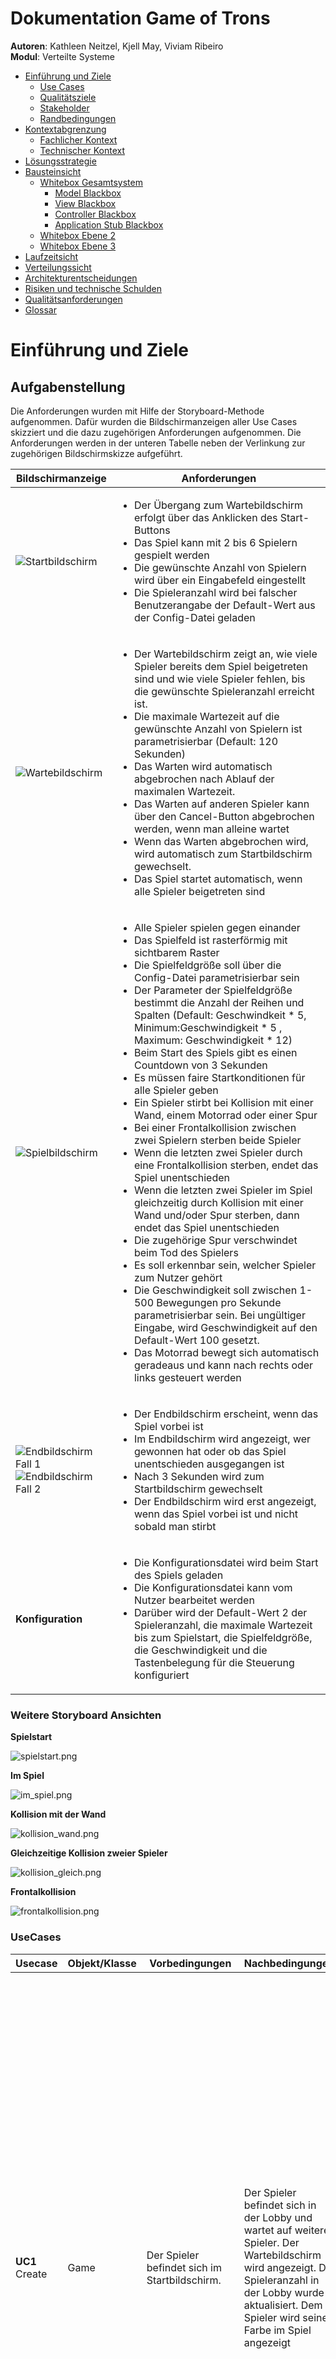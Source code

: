 # **Dokumentation Game of Trons**

**Autoren**: Kathleen Neitzel, Kjell May, Viviam Ribeiro <br>
**Modul**: Verteilte Systeme

- [Einführung und Ziele](#einfuehrung)
   - [Use Cases](#usecases)
   - [Qualitätsziele](#qualitaetsziele)
   - [Stakeholder](#stakeholder)
   - [Randbedingungen](#randbedingungen)
- [Kontextabgrenzung](#kontextabgrenzung)
  - [Fachlicher Kontext](#fachlicherkontext)
  - [Technischer Kontext](#technischerkontext)
- [Lösungsstrategie](#loesungsstrategie)
- [Bausteinsicht](#bausteinsicht)
  - [Whitebox Gesamtsystem](#whiteboxgesamt)
    - [Model Blackbox](#modelblackbox)
    - [View Blackbox](#viewblackbox)
    - [Controller Blackbox](#controllerblackbox)
    - [Application Stub Blackbox](#applicationstubblackblox)
  - [Whitebox Ebene 2](#ebene2)
  - [Whitebox Ebene 3](#ebene3)
- [Laufzeitsicht](#laufzeitsicht)
- [Verteilungssicht](#verteilungssicht)
- [Architekturentscheidungen](#architektur)
- [Risiken und technische Schulden](#risiken)
- [Qualitätsanforderungen](#qualitaet)
- [Glossar](#glossar)



<a name="einfuehrung"></a>
# Einführung und Ziele
## Aufgabenstellung

Die Anforderungen wurden mit Hilfe der Storyboard-Methode aufgenommen. Dafür wurden die Bildschirmanzeigen aller Use Cases skizziert und die dazu zugehörigen Anforderungen aufgenommen. Die Anforderungen werden in der unteren Tabelle neben der Verlinkung zur zugehörigen Bildschirmskizze aufgeführt.

| Bildschirmanzeige  | Anforderungen |
| --- | --- |
| ![Startbildschirm](images/tron2.PNG) | <ul><li>Der Übergang zum Wartebildschirm erfolgt über das Anklicken des Start-Buttons</li><li>Das Spiel kann mit 2 bis 6 Spielern gespielt werden</li><li>Die gewünschte Anzahl von Spielern wird über ein Eingabefeld eingestellt</li><li>Die Spieleranzahl wird bei falscher Benutzerangabe der Default-Wert aus der Config-Datei geladen</li></ul> |
| ![Wartebildschirm](images/tron3.PNG) | <ul><li>Der Wartebildschirm zeigt an, wie viele Spieler bereits dem Spiel beigetreten sind und wie viele Spieler fehlen, bis die gewünschte Spieleranzahl erreicht ist.</li><li>Die maximale Wartezeit auf die gewünschte Anzahl von Spielern ist parametrisierbar (Default: 120 Sekunden)</li><li>Das Warten wird automatisch abgebrochen nach Ablauf der maximalen Wartezeit.</li><li>Das Warten auf anderen Spieler kann über den Cancel-Button abgebrochen werden, wenn man alleine wartet</li><li>Wenn das Warten abgebrochen wird, wird automatisch zum Startbildschirm gewechselt.</li><li>Das Spiel startet automatisch, wenn alle Spieler beigetreten sind</li></ul> |
| ![Spielbildschirm](images/tron1.png) | <ul><li>Alle Spieler spielen gegen einander</li><li>Das Spielfeld ist rasterförmig mit sichtbarem Raster</li><li>Die Spielfeldgröße soll über die Config-Datei parametrisierbar sein</li><li>Der Parameter der Spielfeldgröße bestimmt die Anzahl der Reihen und Spalten (Default: Geschwindkeit * 5, Minimum:Geschwindigkeit * 5 , Maximum: Geschwindigkeit * 12)</li><li>Beim Start des Spiels gibt es einen Countdown von 3 Sekunden</li><li>Es müssen faire Startkonditionen für alle Spieler geben</li><li>Ein Spieler stirbt bei Kollision mit einer Wand, einem Motorrad oder einer Spur</li><li>Bei einer Frontalkollision zwischen zwei Spielern sterben beide Spieler</li><li>Wenn die letzten zwei Spieler durch eine Frontalkollision sterben, endet das Spiel unentschieden</li><li>Wenn die letzten zwei Spieler im Spiel gleichzeitig durch Kollision mit einer Wand und/oder Spur sterben, dann endet das Spiel unentschieden</li><li>Die zugehörige Spur verschwindet beim Tod des Spielers</li><li>Es soll erkennbar sein, welcher Spieler zum Nutzer gehört</li><li>Die Geschwindigkeit soll zwischen 1-500 Bewegungen pro Sekunde parametrisierbar sein. Bei ungültiger Eingabe, wird Geschwindigkeit auf den Default-Wert 100 gesetzt.</li><li>Das Motorrad bewegt sich automatisch geradeaus und kann nach rechts oder links gesteuert werden</li></ul> |
| ![Endbildschirm Fall 1](images/tron4a.png)<br> ![Endbildschirm Fall 2](images/tron5.PNG)| <ul><li>Der Endbildschirm erscheint, wenn das Spiel vorbei ist</li><li>Im Endbildschirm wird angezeigt, wer gewonnen hat oder ob das Spiel unentschieden ausgegangen ist</li><li>Nach 3 Sekunden wird zum Startbildschirm gewechselt</li><li>Der Endbildschirm wird erst angezeigt, wenn das Spiel vorbei ist und nicht sobald man stirbt</li></ul>
| **Konfiguration** | <ul><li>Die Konfigurationsdatei wird beim Start des Spiels geladen</li><li>Die Konfigurationsdatei kann vom Nutzer bearbeitet werden</li><li>Darüber wird der Default-Wert 2 der Spieleranzahl, die maximale Wartezeit bis zum Spielstart, die Spielfeldgröße, die Geschwindigkeit und die Tastenbelegung für die Steuerung konfiguriert</li></ul>

### **Weitere Storyboard Ansichten**

**Spielstart**

![spielstart.png](./images/spielstart.png)
<br>

**Im Spiel**

![im_spiel.png](./images/im_spiel.png)
<br>

**Kollision mit der Wand**

![kollision_wand.png](./images/kollision_wand.png)
<br>

**Gleichzeitige Kollision zweier Spieler**

![kollision_gleich.png](./images/kollision_gleich.png)
<br>

**Frontalkollision**

![frontalkollision.png](./images/frontalkollision.png)
<br>

<a name="usecases"></a>
### **UseCases**

| Usecase | Objekt/Klasse | Vorbedingungen | Nachbedingungen |Erfolgsfall | Erweiterungsfälle| Fehlerfälle |
|---|---|---|---|---|---|---|
|**UC1** Create|Game|Der Spieler befindet sich im Startbildschirm.|Der Spieler befindet sich in der Lobby und wartet auf weitere Spieler. Der Wartebildschirm wird angezeigt. Die Spieleranzahl in der Lobby wurde aktualisiert. Dem Spieler wird seine Farbe im Spiel angezeigt|**1.** Der Nutzer gibt die gewünschte Spieleranzahl in das Eingabefeld ein und klickt den Start-Knopf an. <br><br>**2.** Falls der betreffende Spieler der Erste ist, eröffnet das System eine Lobby für die entsprechende Spieleranzahl und startet einen Timer mit der maximalen Wartezeit aus der Config.<br><br> **3.** Es wird geprüft, ob die festgelegte Spieleranzahl bereits erreicht wurde. Falls dies nicht der Fall ist, tritt der Spieler der Lobby bei und ihm wird der Wartebildschirm angezeigt.<br><br> **4.** Das System zeigt den Wartebildschirm an||**1a** Die vom Nutzer eingegebene Spieleranzahl ist nicht zwischen 2-6. <br><br> **1a.1** Das System übernimmt den Default-Wert aus der Config-Datei <br><br> **1a.2** Das System informiert den Nutzer über die altenative Spieleranzahl über eine Fehlermeldung<br><br> **2a** Die maximale Wartezeit in der Config-Datei ist nicht gültig <br><br> **2a.1** Der hinterlegte Default-Wert wird eingesetzt.<br><br> **2a.2** Der Nutzer wird über eine Meldung darüber informiert, dass die Wartezeit auf ihren Default-Wert gesetzt wurde.|
|**UC2a** Cancel Wait|Game|Der Spieler befindet sich alleine in der Lobby (Wartebildschirm).|Der Spieler befindet sich wieder im Startbildschirm. Die Spielinstanz wurde gelöscht.|**1.** Der Nutzer drückt auf den Button "Cancel".<br><br>**2.** Das System leitet ihn zum Startbildschirm zurück.<br><br>**3.** Das System löscht die Spielinstanz inkl. des Spielers. | |
|**UC2b** Time Up|Game|Eine unzureichende Spieleranzahl befindet sich in der Lobby (Wartebildschirm).|Alle Spieler befinden sich wieder im Startbildschirm. Die Spielinstanz inkl. der Spieler wurde gelöscht.|**1.** Die maximale Wartezeit aus der Config-Datei ist abgelaufen.<br><br>**2.** Das System informiert alle wartenden Spieler, dass die Wartezeit überschritten wurde.<br><br>**3.** Das System löscht die Spielinstanz und alle Spieler. | |
|**UC3** Start|Game|Alle bis auf den letzten Mitspieler befinden sich im Warteraum. Der letzte fehlende Spieler betritt den Warteraum.|Das Spiel wurde gestartet und allen Spielern wird der Spielbildschirm angezeigt.|**1.** Die benötigte Spieleranzahl wird erreicht.<br><br>**2.** Das System zeigt den 3-Sekunden-Countdown an.<br><br>**3.** Das System wechselt zum Spielbildschirm und zeigt die Farbe des Spielers an.|||
|**UC4** Steer|Spieler|Der Spieler befindet sich im Spiel und ist noch am Leben.|Das Motorrad des Spielers bewegt sich in einer Richtung weiter|**1.** Der Nutzer drückt keine Taste an <br><br> **2.** Das System zeigt die Bewegung des Motorrades in der aktuellen Richtung und Geschwindigkeit an| **1.a** Der Nutzer drückt auf eine der Steuerungstasten gemäß der angegebenen Tastenbelegung in der Config-Datei. <br><br> **1.a.2** Das System registriert den Tastendruck <br><br> **1.a.3** Das System berechnet die neue Richtung und aktualisiert die Richtung des Spielers entsprechend der gedrückten Taste <br><br> **1.a.4** Das System zeigt die neue Richtung des Motorrads des Spielers an.||
|**UC5** Collide on|Game Field|Der Spieler ist noch am Leben und bewegt sich auf dem Spielfeld|Der Spieler ist gestorben und wurde aus dem Spiel inkl. seiner Spur entfernt.|**1.** Das System stellt fest, dass sich auf der neuen Position des Motorrads des Spielers eine Wand, eine Spur oder ein anderes Motorrad befindet.<br><br> **2.** Das System entfernt die Spur des Spielers und entfernt den Spieler aus dem Spiel.<br><br> **3.** Das System zeigt eine Meldung an, um den Nutzer zu informieren, dass er gestorben ist.|||
|**UC6** Win |Game|Der Spieler befindet sich mit nur einem weiteren Spieler auf dem Spielfeld|Das Spiel wurde gelöscht und alle Nutzer wurden zum Startbildschirm weitergeleitet.|**1.** Der andere Spieler kollidiert (siehe UC5).<br><br> **2.** Das System legt den letzten überlebenden Spieler als Sieger fest <br><br> **3.** Das System zeigt allen Nutzern den Endschirm an, wo angezeigt wird, welcher Spieler gewonnen hat.<br><br> **4.** Nach 3 Sekunden löscht das System die Spielinstanz und zeigt allen wieder den Startbildschirm an.| |
|**UC7** Lose|Game|Der Spieler befindet sich mit mindestens einem weiteren Spieler auf dem Spielfeld|Der Spieler wurde aus dem Spiel entfernt|**1.** Der Spieler kollidiert (siehe UC5).<br><br> **2.** Das System entfernt den Spieler aus dem Spiel| | |
|**UC8** Tie|Game|Der Spieler befindet sich mit nur einem weiteren Spieler auf dem Spielfeld|Das Spiel wurde gelöscht und alle Nutzer wurden zum Startbildschirm weitergeleitet.|**1.** Beide Spieler kollidieren gleichzeitig (siehe UC5).<br><br> **2.** Das System legt fest, dass das Spiel unentschieden ist.<br><br> **3.** Das System zeigt allen Nutzern den Endschirm an, wo angezeigt wird, dass das Spiel unentschieden ist.<br><br> **4.** Nach 3 Sekunden löscht das System die Spielinstanz und zeigt allen wieder den Startbildschirm an.| |

<a name="qualitaetsziele"></a>
## Qualitätsziele

|Qualitätsziel  |Erklärung|
|---------------|---------|
|Kompatibilität |Es können mindestens zwei Spieler auf unterschiedlichen Geräten miteinander spielen|
|Fehlertoleranz/ Stabilität| Das Spiel soll bestehen/ stabil bleiben, auch wenn Teilnehmer abstürzen|
|Zuverlässigkeit|Das Spiel soll immer gleich schnell laufen (kein "Jittering")|
|Ein Spiel am Stück (Rematch-Option)|Es reicht aus, wenn ein Spiel am Stück spielbar ist (Keine "direkte" Rematch-Option)|

<a name="stakeholder"></a>
## Stakeholder

|Rolle  |Kontakt        |Erwartungshaltung|
|-------|---------------|-----------------|
|Kunde  |Martin Becke   |Entwicklung eines Tron-Spiels als verteiltes System, gut dokumentiert (Code <-> Dokumentation), Konzepte aus der Vorlesung sinnvoll angewendet und verstanden|
|Entwickler|Kathleen Neitzel, Kjell May, Viviam Ribeiro| - Das Spiel als verteiltes System entwickeln und dabei die Inhalte aus der Vorlesung praktisch verstehen und anwenden können <br>- PVL erhalten|


<a name="randbedingungen"></a>
# Randbedingungen

## Technisch

| Randbedingung           | Erläuterung                                 |
|-------------------------|---------------------------------------------|
| Programmiersprache | Die Vorgabe der Aufgabenstellung erfordert die Nutzung einer objektorientierten Programmiersprache. Die Nutzung von Java wird empfohlen, da in dieser Sprache Code-Beispiele in den Vorlesungen gezeigt werden. Wir haben uns aus diesem Grund für Java entschieden. |
| Versionsverwaltung | Die Nutzung von unserem hochschuleigenen Gitlab ist ebenfalls vorgeschrieben. Aufgrund eines Hackerangriffs in der Hochschule sind wir später im Projekt auf GitHub umgestiegen. |
| Schnittstellen     | Kommunikation mit RPC  |

## Organisatorisch

| Randbedingung   | Erläuterung |
|-----------------|-------------|
| Team            | Kjell May, Viviam Ribeiro und Kathleen Neitzel aus dem Studiengang der Angewandten Informatik. Fachsemester 6 und 7. |
| Zeit            |Abgabe am 19. Januar 2023. |
| Vorgehensmodell | Die Entwicklung wird iterativ und inkrementell betrieben. Zur Dokumentation wird arc42 genutzt|


<a name="kontextabgrenzung"></a>
# Kontextabgrenzung

<a name="fachlicherkontext"></a>
## Fachlicher Kontext


![fachlicher_trontext.png](./images/fachlicher_trontext.png)



<a name="technischerkontext"></a>
## Technischer Kontext



![technischer_trontext.png](./images/technischer_trontext.png)


<a name="loesungsstrategie"></a>
# Lösungsstrategie


|Use Case| Akteur | Funktionssignatur |Vorbedingung| Nachbedingung | Ablaufsemantik | Fehlersemantik |
| --- | --- | --- | --- | --- | --- | --- |
|UC1 | Controller | int handleInputPlayerCount() | Der Nutzer hat die gewünschte Spieleranzahl eingegeben und auf den Button "Start" gedrückt. | Die Spieleranzahl der Spielinstanz wird im Model gespeichert. |Die Methode liefert die durch den Benutzer eingegebenen Spieleranzahl | Wenn die Spieleranzahl keine Zahl zwischen 2 und 6 ist, wird die Methode loadDefaultPlayerCount() aufgerufen |
|UC1 | Controller | int loadDefaultPlayerCount() | Der Nutzer hat eine ungültige Spieleranzahl eingegeben. | Die Default-Spieleranzahl wird im Model gespeichert.  |Die Methode liefert den Default-Wert für die Spieleranzahl aus der Config-Datei und ruft die Methode informUser("Spieleranzahl muss eine Zahl zwischen 2 und 6 sein. Der Default-Wert <<Default-Wert>> wird gesetzt") | Wenn keine Zahl geladen werden konnte, wird eine Exception mit Fehlerbeschreibung geworfen. |
|UC1 | Controller |int[] loadConfigParams() | Eine gültige Spieleranzahl wurd im Model gespeichert.  | Es wurde eine Liste mit Spielparametern erzeugt. |Die Methode liefert die Parameter aus der Config-Datei in einem int-Array der Länge 4. <br> **Index 0:** Die maximale Wartezeit <br> **Index 1:** Die Tastenbelegung (0: Steuerung über die Pfeiltasten rechts/links; 1: Steuerung über die Tasten 'A'/'D') <br> **Index 2:** Die Geschwindigkeit<br> **Index 3:** Die Spielfeldgröße | Wenn ein Parameter nicht im gültigen Wertebereich liegt oder nicht geladen werden konnte, wird der entsprechende Default-Wert gesetzt: <br> **Default maximale Wartezeit:** 120 Sekunden<br> **Default Geschwindkeit:** 100 (Einheit: Bewegungen/Sekunde) <br> **Default Spielfeldgröße:** Geschwindigkeit * 5 <br><br> Anschließend wird die Methode informUser("Ein oder mehr Parameter aus der Konfigurationsdatei waren ungültig oder konnten nicht geladen werden. Die betroffenen Parameter wurde auf Default-Werte gesetzt.") aufgerufen |
|UC1| Model | ``void join(int)`` | Ein Spieler möchte dem Spiel durch Drücken auf Start beitreten oder ist der erste und erstellt damit ein Spiel | Der Spieler wurde im Spiel registriert. Wenn das Spiel voll ist, wird es gestartet | Nach Klick auf Start wird diese Methode mit der Anzahl der Spieler aus dem Feld des Startbildschirms aufgerufen. Ist noch kein `fullPlayerCount` gesetzt, ist die übergebene Anzahl die Lobbygröße. Die Anzahl der Spieler in der Lobby werden hochgezählt. Dann wird geschaut, ob die Lobby voll ist und dann entweder das Spiel gestartet oder die Anzahl der wartenden Spieler in der View aktualisiert und der Warte-Timer zurückgesetzt | 1. Ein Spieler tritt mit seiner eingetragenen Anzahl an Spielern bei, die Lobby hat aber schon eine gesetzte Größe. Dann wird der Spieler darüber informiert (`informUser()`) |
|UC2a+b | Model | ``void cancelWait()`` | Der Cancel-Button wurde gedrückt oder die maximale Wartezeit ist abgelaufen | Das Spiel wurde abgebrochen und alles zurückgesetzt | fullPlayerCount und numPlayers werden auf 0 gesetzt, der Timer abgebrochen, der User informiert und die Spielinstanz im Controller gelöscht | |
|UC3| Model |``void startGame(int, int)``| Es sind genug Spieler beigetreten|Das Spiel wurde initialisiert und alle Spieler befinden sich auf ihrer Startposition und sehen den Spielbildschirm | startGame() wird mit Anzahl Reihen (Spalten entfallen, da das Spielfeld quadratisch ist) und Spielgeschwindigkeit aufgerufen. Das Spielfeld und die Spieler werden initialisiert und die Spieler auf ihre Startpositionen gesetzt ||
|UC1, UC2, UC5 | View | void informUser(String) | Ein Fehler ist aufgetreten | Dem Nutzer wird ein Text mit der entsprechenden Fehlerbeschreibung angezeigt. |Zeigt die übergebene Fehlerbeschreibung dem Nutzer an | |
|UC1, UC2, UC6, UC8 | View |void showScreen(String) | Der Spielzustand wurde im Controller gewechselt. | Dem Nutzer wird einen anderen Bildschirm angezeigt. |Die Methode zeigt den Bildschirm an, der zum übergebenen Bildschirmzustand passt.  | Wenn zum übergebenen Zustandsparameter kein anzuzeigenden Bildschirm gehört, wird eine Exception mit einer Fehlerbeschreibung geworfen. |
|UC2 | Controller | void handleWaitingButtonClick() | Der Nutzer befindet sich alleine in der Lobby und hat auf den Button "Cancel" geklickt.| Der Spieler wird  zum Startbildschirm zurückgeleitet. |Die Methode bricht den Wartevorgang ab. | |
|UC2, UC6, UC8 | Controller | void deleteGameInstance() | Der Wartevorgang wurde durch Nutezraktion oder Timerablauf abgebrochen oder das Spiel wurde zu Ende gespielt. | Die Spielinstanz wurde gelöscht. |Die Methode löscht die aktuelle Spielinstanz. |  |
|UC2 | Controller| void cancelWaitingTimer() | Der Nutzer befindet sich im Warteraum und der Timer des Warteraums ist abgelaufen, weil zu lange auf anderen Spieler gewartet wurde. |Der Nutzer wird zum Startbildschirm weitergeleitet. |Die Methode bricht den Wartevorgang ab und informiert den Nutzer über den Aufruf der Methode informUser("Wartezeit zu lang. Der Wartevorgang wird abgebrochen ...").| |
|UC3 | Controller | void notifyCountdownOver() | Der Countdown wurde von der View dem Nutzer angezeigt. | Der Controller bekommt mit, dass der Countdown vorbei ist und ruft die Methode startGame() des Models auf. | Die Methode erzeugt einen Event für den Controller, dass der Countdown vorbei ist.|  |
|UC4 | View | void drawPlayers() | Der Nutzer befindet sich im Spielbildschirm und die Spielfeldanzeige soll die aktuelle Positionen der Spieler zeigen | Auf dem Spielfeld werden die aktuell lebenden Spieler an ihren aktuellen Positionen angezeigt. |Die Methode iteriert über alle Spieler, holt ihre Koordinaten und zeichnet sie an ihrer aktuellen Position ein. | Im Fehlerfall wird eine Exception mit Fehlerbeschreibung geworfen |
|UC4 | View | void drawTileColors(int id, int oldX, int oldY, int difX, int difY, String oldOrientation) | Der Nutzer befindet sich im Spielbildschirm und die Methode updatePlayer() wurde aufgerufen. | Die Daten zur Einfärbung des Spielfeldes werden auf den aktualisierten Stand gebracht. |Die Methode berechnet, welche Tiles mit der Farbe des übergebenen Spielers eingefärbt werden sollen und ihren Wert auf die Farbe des Spielers. | |
|UC4| Controller | String handleDirectionKeyboardInput() |Der Nutzer hat eine Taste füe die Steuerung seines Spielers gedrückt.| Die gewünschte Richtungsänderung wird zurückgegeben. | Die Methode liefert die Richtung, die über die Tastatur vom Nutzer eingegeben wurde. Wenn die entsprechende Tastenbelegung für die Steuerung des Motorrads nach links gedrückt wurde, gibt die Methode den String 'left' zurück. <br> Wenn die entsprechende Tastenbelegung für die Steuerung des Motorrads nach rechts gedrückt wurde, gibt die Methode den String 'right' zurück.| Im Fehlerfall wird eine Exception mit Fehlerbeschreibung geworfen |
|UC4 | Model | ``void changePlayerDirection(int, String)`` | Der Nutzer hat eine Taste für die Richtungsänderung gedrückt und die gewünschte Richtung wurde ermittelt. | Der Spieler wurde um 90° in die gewünschte Richtung gedreht.|Der Methode werden als Parameter die Spieler-ID und ein String übergeben, welche die Information liefert, ob der Spieler nach links oder nach rechts gesteuert wird. Der Spieler mit der ID wird in der Liste der Spieler gesucht. Es wird überprüft, ob der Spieler noch am Leben ist und ob er in diesem Tick bereits eine Aktion getätigt hat. Aus der aktuellen front und der Richtung des Spielers bezogen aufs Spielfeld werden die neue front und die neue Richtung berechnet und gesetzt. Außerdem wird gespeichert, dass der Spieler diesen Tick eine Aktion getätigt hat. | Wenn der Spieler mit der übergebenen ID nicht unter den Spielern gefunden wurde, nicht am Leben ist oder bereits eine Aktion diesen Tick gemacht hat, wird die Eingabe ignoriert. |
|UC4,5,6,7,8 | Model | ``void update()`` | Das Spiel befindet sich im Zustand RUNNING. | Alle lebenden Spieler wurden bewegt, das Spiel ist möglicherweise vorbei. | Diese Methode ist die tick-Methode/ der Gameloop des Spiels. Sie wird also in festen Zeitintervallen ausgeführt. Diese Methode ruft intern `updatePlayers()` zum Aktualisieren der Spieler auf (Bewegen und Töten). Dann wird der GameState geprüft. Ist das Spiel RUNNING, werden alle neuen Positionen der Spieler an die View mittels `getPlayerPositions()` und ``updatePlayer()`` übermittelt. Tote Spieler werden hier auch mitgeschickt mit der Info, dass sie entfernt werden sollen. Ist das Spiel OVER wird stattdessen der Sieger erfragt und an den Controller übermittelt, um das Spiel zu beenden.||
|UC4,5,6,7,8 | Model | ``void updatePlayers()`` | Das Spiel befindet sich im Zustand RUNNING. Diese Methode wurde in ``update()`` aufgerufen. | Alle Spieler wurden bewegt und eventuell Spieler getötet. | Es wird zu Beginn eine leere Liste initialisiert für Spieler, die diesen Zug sterben könnten. Dann werden alle Spieler bewegt, von denen diesen Tick kein Input kam (mit ``movePlayersNoInput()``). Danach wird über alle lebenden Spieler iteriert. Spieler werden der Liste hinzugefügt, wenn es eine Kollision an ihrer front gibt (geprüft durch ``checkForCollision()``). Wenn es keine Kollision für den aktuell betrachteten Spieler gibt, wird `movePlayer` aufgerufen, um den Spieler zu bewegen. Wurden alle Spieler abgehandelt, werden in der Methode ``killPlayers()`` alle Spieler in der Liste getötet.||
|UC4 | Model | ``void movePlayersNoInput()`` | Das Spiel befindet sich im Zustand RUNNING. Diese Methode wurde in ``updatePlayers()`` aufgerufen. | Alle Spieler wurden diesen tick bewegt | Es wird über alle Spieler iteriert. Für jeden, der keine `currentAction` hat, wird mit ``calcNextPos()`` die nächste Position in der aktuellen Richtung berechnet und als front des Spielers gesetzt |  |
|UC4 | Model | ``Position calcNextPos(Position, Direction, String)`` | Die neue Position eines Spielers soll ermittelt werden | Die neue Position wurde berechnet und zurückgegeben | Zuerst wird ein int[] initialisert mit den Änderungen für x und y je nach Richtung (LEFT,UP,RIGHT,DOWN). Dann wird anhand der übergebenen Richtung und der `action` als String die resultierende Richtung ermittelt. Anhand der ordinalen Ordnung dieser Richtung im enum werden die Änderungen für x und y mithilfe des int[] bestimmt und zurückgegeben | |
|UC5 | Model | ``boolean checkForCollision(Position)`` | Das Spiel befindet sich im Zustand RUNNING. Diese Methode wurde in ``updatePlayers()`` aufgerufen. | Eine Kollision wurde korrekt erkannt und zurückgegeben. | Der Methode wird die front eines Spielers übergeben. Befindet sich diese außerhalb des Spielfelds - x > Anzahl Spalten oder y > Anzahl Reihen oder eins der beiden < 0 - wird true zurückgegeben. Wenn  front gleich der front eines anderen lebenden Spielers ist, wird auch true zurückgegeben. Ist das nicht der Fall wird geschaut, ob sich die front in einem trail eines lebenden Spielers (auch des Spielers selbst) befindet. Auch hier wird demnach true zurückgegeben, sonst false. ||
|UC4 | Model | ``void movePlayer(Player)`` | Das Spiel befindet sich im Zustand RUNNING. Diese Methode wurde in ``updatePlayers()`` aufgerufen.| Der Spieler wurde bewegt, indem die front dem trail angefügt wurde | Die front des übergebenen Spielers wird an den trail angehangen. Die currentAction wird auf null gesetzt ||
|UC4,5,6,7,8 | Model | ``void killPlayers(List<Player>)`` | Das Spiel befindet sich im Zustand RUNNING. Diese Methode wurde in ``updatePlayers()`` aufgerufen. | Zu tötende Spieler wurden getötet und eventuell ein Sieger des Spiels bestimmt. | Ist die übergebene Liste leer, wird einfach zurückgekehrt. Dann wird geprüft, ob die Listengröße gleich Anzahl lebender Spieler ist. In dem Fall hat man ein Unentschieden, der gameWinner wird auf -1 und der GameState auf OVER gesetzt und es wird returned. Andernfalls werden alle Spieler der Liste auf tot gesetzt. Ist danach nur noch ein Spieler übrig, ist dies der Gewinner, gameWinner wird auf seine ID und der GameState auf OVER gesetzt. ||
|UC5, UC7| View |removeTileColor(int) | Ein Spieler ist gestorben und die Methode kill() wurde in der View aufgerufen. | Die Felder, die mit als Parameter eingegebenen Farbe eingefärbt waren, sind nicht mehr eingefärbt, sondern haben die gleiche Farbe wie der Spielhintergrund.| Die Methode ändert die Farbe von jedem Feld mit der als Parameter übergebenen Farbe zur Hintergrundfarbe. | |
|UC5, UC7| View |kill(int) | Die View wurde informiert, dass ein Spieler gestorben ist. | Der tote Spieler wurde aus der Spielerliste entfernt und seine eingefärbten Felder wurden zurückgesetzt.| Ruft die Methode removeTileColor() auf und entfernt den Spieler aus der Spielerliste. |   |
| UC1-8 | View |updatePlayer(int ID, int X, int Y, String orientation) |Im Model wurden Daten zu den Spielern geändert. | Die View hat ihre Daten aktualisiert. | Die Methode aktualisiert die Position des Spieler mit der übergebenen ID auf die übergebenen Koordinaten. Dann wird die Methode drawTileColors() aufgerufen Wenn die Koordinaten <0 sind, dann ist der Spieler tot und die Methode kill() wird aufgerufen. | |
| UC3 | View | setGameFieldSize(int)| Alle Spieler haben den Warteraum betreten.|Die Spielfeldgröße wird in der View gespeichert.  |Die Methode setzt die Spielfeldgröße in der View, die aus der Config-Datei geladen wurden| |
|UC6,7,8| Controller| void endGame(int)| Im Model wurde ein Gewinner festgelegt oder das Spiel wurde als unentschieden entschieden. | Die State Maschine im Controller befindet sich im Zustand "End" | Die Methode ändert die State Maschine im Controller zum Zustand "End"| |
|UC6,7,8|View|notifyGameResult(int)| Die State Maschine des Controllers befindet sich im Zustand "End"| Die View weiß, wie das Spiel ausgegangen ist und zeigt im nächsten Schitt den Endbildschirm an.| Die Methode setzt den Gewinner des Spiels in der View-Komponente.| |
| UC1,2a,2b,3,6,7,8 | Controller | void setCurrentState(String) | Der Controller wurde gestartet oder ist bereits am laufen und befindet sich in einem State.  | Der State des Controllers wurde gewechselt und die behavior() Methode des aktuellen States kann ausgeführt werden. | Die Methode kann vom Controller (bzw. der State Machine) selbst innerhalb der behavior() Methode aufgerufen werden oder von außen durch das Model. In einem String wird der Folgezustand übergeben. Beim setzen des nächsten States wird direkt die behavior()-Methode ausgeführt. |  |   
| UC1,2a,2b,3,6,7,8 | Controller | void behavior() | Die State Machine hat ihren Zustand gewechselt und führt die behavior Methode aus. | Die behvaior()-Methode wurde ausgeführt und ggf. der Zustand gewechselt. | Je nachdem in welchem State sich die State Machine aktuell befindet, wird die entsprechende behvior()-Methodenimplementierung ausgewählt und ausgeführt. |  |   






<a name="bausteinsicht"></a>
# Bausteinsicht
## Ebene 1

<a name="whiteboxgesamt"></a>
### Whitebox Gesamtsystem

Game Of Trons ist in drei Komponenten aufgeteilt, die in der unteren Abbildung zu sehen sind.
Die Komponenten bieten über Schnittstellen ihre Funktionalitäten an und nutzen ebenso über Schnittstellen die Funktionalitäten anderer Komponenten.

![Whitebox_Gesamtsystem_Abb](images/Whitebox_Gesamt.png) 

Die Komponentenaufteilung richtet sich nach dem eingesetzten MVC-Architekturmuster. 

**Enthaltene Bausteine**

| Baustein | Kurzbeschreibung |
| --- | --- |
| Model | Enthält das Datenmodell und die Spielelogik |
| View | Verantwortlich für die GUI-Anzeige und das Empfangen von Nutzereingaben|
|Controller | Regelt die Ablaufsemantik außerhalb des Spiels und vermittelt zwischen Model und View.|
| Application Stub | Fängt Methodenaufrufe auf und leite sie an die Middleware weiter. Wird von der Middleware aufgerufen, um Methodenaufrufe an die aufgerufene Klasse weiterzuleiten. |


<a name="modelblackbox"></a>
### Model (Blackbox)

**Zweck/ Verantwortung**

Das Model ist in unserem Spiel für die Lobby- und die Spielelogik zuständig. Für die Lobby registriert es neue Spieler und startet das Spiel bei voller Lobby oder bricht es im Bedarfsfall ab. Für das Spiel berechnet es den aktuellen Spielstand anhand der Eingaben und gibt die Informationen an die View weiter

**Schnittstelle(n)**

Um einen Spielstart und ein Spielende zu signalisieren, benötigt das Model die angebotene Schnittstelle *IModelController* vom Controller. Um die angezeigten Daten in der View zu aktualisieren, benötigt das Model die Schnittstelle *IModelView* von der View. Das Model selbst bietet die Schnittstelle *IModel* für den Controller an, um die Lobby zu steuern, das Spiel zu initialisieren und über Tasteneingaben informiert zu werden.

| Methode | Kurzbeschreibung |
| --- | --- |
| ``join(int)`` | Zum Erstellen oder Beitreten einer Lobby |
| ``cancelWait()`` | Zum Abbrechen der Lobby durch Ablaufen der Wartezeit oder Drücken auf 'Cancel' |
| ``startGame(int,int)`` | Lässt das Spiel mit den übergebenen Einstellungen (Spielfeldgröße und Spielgeschwindigkeit) starten |
| ``changePlayerDirection(int,String)`` | Für Verarbeitung der Tasteneingaben für einen Spieler |

<a name="viewblackbox"></a>
### View (Blackbox) 

**Zweck/ Verantwortung**

 Das View-Subsystem implementiert die gleichnamige View des eingesetzten MVC-Patterns.
 Die Komponente stellt die grafische Benutzeroberfläche bereit. Es nimmt Aktionen vom Nutzer entgegen und leitet diese zum Controller weiter. 

 Bei Bedarf, im Falle einer Änderung im Datenmodell (Datenmodell wird im Subsystem Model verwaltet), wird die View darüber informiert und passt die angezeigten Inhalte an.

**Schnittstelle(n)**

Die View bietet die Bildschirmanzeigefunktionalität, das Setzen der Spielfeldgröße und das Setzen des Spielergebnisses über die Schnittstelle **IControllerView** an.


| Methode | Kurzbeschreibung |
| --- | --- |
| showScreen(String) | Zeigt den Bildschirm an, der zum als String übergebenen Programmzustand passt. |
| setGameFieldSize(int)| setzt die Spielfeldgröße in der View. Der Aufrufparameter bestimmt die Anzahl der Reihen und Spalten des rasterförmigen Spielfeldes.|
| notifyGameResult(int) | setzt ein Spielergebnis in der View. Die Methode wird mit der SpielerID des Gewinners aufgerufen oder mit -1, wenn das Spiel unentschieden ist. |


Die View erlaubt das Aktualisieren der Spielerdaten über die Schnittstelle **IModelView**

| Methode | Kurzbeschreibung |
| --- | --- |
|updatePlayer(int, int, int, String) | Aktualisiert die Spielerliste, die in der View gehalten wird. Der erste Parameter ist die ID des zu aktualisierenden Spielers. Der zweite und dritte Parameter sind die neuen X- und Y-Koordinate des Spielers. Wenn die Koordinaten -1 und -1 betragen, dann ist der Spieler tot. |


<a name="controllerblackbox"></a>
### Controller (Blackbox) 

**Zweck/ Verantwortung**

Der Controller steuert den gesamten Ablauf rund um das Spiel. Dieser umfasst das Weiterleiten vom Startbildschirm in die Lobby, das Warten auf weitere Mitspieler, das Mitteilen des Siegers am Ende des Spiels, das Löschen der beendeten Runde und das Zurückleiten zum Startbildschirm. Außerdem setzt der Controller die Kommunikation zwischen der View- und der Modelkomponente sowohl vor und nach als auch während der laufenden Runde über mehrere Schnittstellen um.
Während des Spiels nimmt der Controller die Benutzereingaben zur Steuerung des Spielers an und leitet diese an das Model weiter.

**Schnittstelle(n)**

Der Controller bietet Funktionalitäten für das Model v.a. zur Kommunikation mit der View über die Schnittstelle **IModelController** an.


| Methode | Kurzbeschreibung |
| --- | --- |
| void endGame(int) | Das Model ruft die Methode endGame() auf und übergibt als Parameter das Spielergebnis in Form eines int. Die State Machine wechselt vom Zustand GAME in den Zustand END. | |
| void setCurrentState(String) | Das Model einen Zustandswechsel der State Machine mit dieser Methode bewirken. Der nächste Zustand wird hierbei in einem String übergeben. |


Der Controller bietet Funktionalitäten für die View v.a. zur Kommunikation mit dem Model über die Schnittstelle **IViewController** an.

| Methode | Kurzbeschreibung |
| --- | --- |
| int handleInputPlayerCount() | Der Nutzer drückt den Start-Button. Falls eine gültige Eingabe für die Spieleranzahl vom Nutzer getätigt wurde, wird der Wert in einer Variable gespeichert. Andernfalls wird die Methode loadDefaultPlayerCount() aufgerufen. |
| void handleWaitingButtonClick()| Der Nutzer drückt den Cancel-Button. Wartevorgang wird abgebrochen, falls der Nutzer alleinein der Lobby wartet. Andernfalls wird mit informUser() eine Nachricht versendet, dass der Wartevorgang nicht abgebrochen werden kann. |
| String handleDirectionKeyboardInput()| Der Nutzer tätigt  eine Tastatureingabe zur Steuerung seines Spielers. Zurückgegeben wird die für die Taste hinterlegte Richtung. Bei keiner Belegung wird eine Exception geworfen. |
| void notifyCountdownOver() | Die View hat die Countdownanzeige abgeschlossen und benachrichtigt den Controller, dass der Countdown vorbei ist. Der Controller ruft die Methode startGame() des Models auf. |

<a name="applicationstubblackblox"></a>
### Application Stub (Blackbox) 

**Zweck/ Verantwortung**

Der Application Stub fängt Methodenaufrufe auf, die Schnittstellen von Remote-Komponenten aufrufen. Beim Auffangen wird die Middleware aufgerufen.

Außerdem leitet der Application Stub einen durch die Middleware empfangenen Methodenaufruf an die richtuge Komponentenschnittstelle weiter, wo der Aufruf abgearbeitet wird.


**Schnittstelle(n)**

Die Schnittstelle **IRemoteObject** bietet die Funktionalität zum Empfangen von Remote-Methodenaufrufen an. 

| Methode | Kurzbeschreibung |
|call(String methodName, Object[] args) | Eine zu importierende Schnittstelle wird gefragt, ob eine Methode mit dem Namen "methodName" vorhanden ist. Wenn ja, dann wird diese Methode mit den Aufrufparametern im Array "args" aufgerufen.|

<a name="ebene2"></a>
## Ebene 2 

### Whitebox Model

![Model_Ebene2](./images/Model_Ebene2.png)


### Whitebox View

![View_Ebene2](./images/View_Ebene_2.png)


### Whitbox Controller

![Controller_WB2](./images/Controller_WB2.png)
<br>


### Whitebox Application Stub

![AppStub_Ebene2](./images/Whitebox_AppStub.png)


<a name="ebene3"></a>
## Ebene 3 

### Whitebox Model

![Model_Ebene3](images/Model_Ebene3_Refactor.png)

*Öffentlich (GameManager und GameLogic):*
| Methode | Kurzbeschreibung |
| --- | --- |
| ``getInstance()`` | Liefert die IModel-Instanz(Singleton-Pattern)|
| ``join(int)`` | Zum Erstellen oder Beitreten einer Lobby |
| ``cancelWait()`` | Zum Abbrechen der Lobby durch Ablaufen der Wartezeit oder Drücken auf 'Cancel' |
| ``startGame(int,int)`` | Lässt das Spiel mit den übergebenen Einstellungen (Spielfeldgröße und Spielgeschwindigkeit) starten |
| ``changePlayerDirection(int,String)`` | Für Verarbeitung der Tasteneingaben für einen Spieler|
| ``init(int,int)`` | Wird in `startGame()` aufgerufen und initialisert das Spiel |
| ``updatePlayers()`` | Aktualisiert die Position aller Spieler und bereitet tote Spieler auf ihre Entfernung vor |
| ``getGameState()`` | Liefert den GameState für den Manager als String |
| ``getGameWinner()`` | Liefert die id des Siegers oder -1 bei Unentschieden |
| ``getPlayerPositions()`` | Liefert die Positionen aller Spieler im Format int[4] mit {Spieler-ID,x,y,dir} für die aktuelle Position und Richtung als ordinal und {Spieler-ID,-1,-1,-1} wenn der Spieler tot ist |

``Player`` und ``Position`` haben nur Getter/ Setter als öffentliche Methoden. ``prev()`` und ``next()`` von ``Direction`` liefern die ordinal vorherige/ nächste Richtung von LEFT,UP,RIGHT,DOWN. In ``run()`` von ``WaitingTimer`` wird ``cancelWait()`` von ``GameManager`` aufgerufen, um das Spiel abzubrechen.

*Privat:*
| Methode | Kurzbeschreibung |
| --- | --- |
| ``update()`` | Der Gameloop/ die tick-Methode des Spiels. Aktualisiert alle Spieler und schickt Updates/ Spielergebnis an die View/ den Controller |
| ``getPlayerById(int)`` | Liefert das Player-Objekt mit der übergebenen id |
| ``calcNextPos(Position,Direction,String)`` | Liefert die berechnete Position aus den übergebenen Parametern |
| ``movePlayer(Player)`` | Bewegt den übergebenen Spieler weiter, indem seine front an den trail gehangen wird |
| ``setGameOver()`` | Setzt den GameState auf OVER |
| ``getNumLivingPlayers()`` | Liefert die Anzahl der noch lebenden (``isAlive=true``) Spielern |
| ``checkForCollision(Player)`` | Gibt zurück, ob ein Spieler eine Kollision hat |
| ``killPlayers(List<Player>)`` | Tötet alle Spieler die sich in der übergebenen Liste befinden |
   
### Whitebox View

![View_Ebene3](./images/Whitebox_View.png)

|Methode| Kurzbeschreibung|
| --- | --- |
|drawScreen() | Abstrakte Methode, die in den konkreten Klassen die Bildschirmanzeige zeichnet. |
|informUser(String) | konkrete Methode, die eine Meldung (als String-Aufrufparameter übergebe) dem Nutzer anzeigt. |
|Color getColor(int) |Bildet Spieler-IDs eindeutig auf Anzeigefarben ab und liefert die Farbe zur angefragten ID.|
|drawPlayers() | Zeigt die aktuell lebenden Spieler an ihrer aktuellen Position an. |
|drawTileColors(int, int, int, int, int,String) | Wird mit der Spieler-ID, mit den alten Spielerkoodinaten und der Differenz zwischen den  alten und neuen Spielerkoordinaten aufgerufen. Für die Berechnung wird die Ausrichtung des Spielers benötigt (String-Parameter). Die Methode berechnet die Spielfelder, die von dem Spieler besetzt wurden und aktualisiert die Spielfelddaten entsprechend.|
|kill(int)| Ruft RemoteTileColors auf und entfernt den Spieler aus der Spielerliste|
|updateCurrentPlayerID(int)|Wenn updateNumPlayers(int) aufgerufen wird, wird geprüft, ob eine die currentPlayerID schon gesetzt ist, Wenn nicht, dann wird diese Methode aufgerufen. Dabei wird der übergebene Parameter die aktuelle Spieleranzahl-1 und wird als ID für den Spieler genutzt.|

   
### Whitebox Controller

![Controller_WB3_1](./images/Controller_WB3.png)
<br>

State Machine
![SM_WB3_1](./images/SM_WB3.png)
<br>

Controller
| Methode | Kurzbeschreibung |
| --- | --- |
| behavior() | Führt nach einem Zustandswechsel die dem aktuellen State entsprechende behavior()-Implementierung aus. |
| deleteGameInstance() | Löscht die aktuelle Spielinstanz. |

IConfig
| Methode | Kurzbeschreibung|
| --- | --- |
| loadConfigParameters() | Liefert die für das Spiel relevanten Parameter aus der Config-Datei in einem Array. |   
| loadDefaultPlayerCount() | Lädt den in der Config gespeicherten Defaultwert für die Spieleranzahl |   
   
### Whitebox AppStub
   
**Caller-Whitebox**
![Appstub_Caller.png](./images/caller_whitebox.png)
<br>
|Methode| Kurzbeschreibung|
| --- | --- |
|join(int) <br> cancelWait() <br> startGame(int, int)<br> changePlayerDirection(int, String) <br> setCurrentState(String<br> endGame(int)<br>| Ruft die invoke(int interfaceID, String methodName, Object[] args)-Schnittstelle der Middleware auf. Für den Aufruf wird das InterfaceID der Caller-Klasse genommen, und die Aufrufparameter der Methode werden in ein Object-Array gepackt.|

 **Callee-Whitebox**
![Appstub_Callee.png](./images/callee_whitebox.png)
<br>
|Methode| Kurzbeschreibung|
| --- | --- |
|call(String methodName, Object[])| Eine zu importierende Schnittstelle wird gefragt, ob eine Methode mit dem Namen "methodName" vorhanden ist. Wenn ja, dann wird diese Methode mit den Aufrufparametern im Array "args" aufgerufen.|

Die komplette Methodenliste ist bereits in der Blackbox-Sicht (#applicationstubblackblox) des Application Stubs beschrieben, da alle Methoden über Schnittstellen nach außen hin angeboten werden.

<a name="laufzeitsicht"></a>
# Laufzeitsicht


## Usecase 1 Create
![uc1](images/uc1.png)
   
## Usecase 2a CancelWait
![uc2a](images/uc2a.png)

## Usecase 2b TimeUp
![uc2b](images/uc2b.png)

## Usecase 3 Start
![uc3_](images/uc3_.png)

## Usecase 4 Spieler steuern
![Sequenzdiagramm_Steer](images/SD_UC4Steer.png)

## Usecase 5 gegen Spielobjekt kollidieren
![Sequenzdiagramm_Collide](images/SD_UC5Collide.png)

### AD View: updatePlayer()
![AD_View_updatePlayer](images/AD_View_update.png)

### AD View:  kill()
![AD_View_kill](images/AD_View_kill.png)

### AD View: drawTileColors()
![AD_View_drawTiles](images/AD_View_drawTiles.png)

## UC6 Win
![Sequenzdiagramm_Spielende](images/SD_UC6Win.png)

## UC7 Lose
![Sequenzdiagramm_Spielende](images/SD_UC7Lose.png)

## UC8 Tie
![Sequenzdiagramm_Spielende](images/SD_UC8Tie.png)
...

## AD join
![Aktivitätsdiagramm_join](images/AD_join.png)

## AD cancelWait
![Aktivitätsdiagramm_cancelWait](images/AD_cancelWait.png)

## AD startGame
![Aktivitätsdiagramm_startGame](images/AD_startGame.png)

## AD init
![Aktivitätsdiagramm_init](images/AD_init.png)

## AD update
![Aktivitätsdiagramm_update](images/AD_update.png)

## AD changePlayerDirection
![Aktivitätsdiagramm_changePlayerDirection](images/AD_changePlayerDirection.png)

## AD calcNextPos
![Aktivitätsdiagramm_calcNextPos](images/AD_calcNextPos.png)

## AD getPlayerPositions
![Aktivitätsdiagramm_getPlayerPositions](images/AD_getPlayerPositions.png)

## AD updatePlayers
![Aktivitätsdiagramm_updatePlayers](images/AD_updatePlayers.png)

## AD movePlayer
![Aktivitätsdiagramm_movePlayer](images/AD_movePlayer.png)

## AD checkForCollision
![Aktivitätsdiagramm_checkForCollision](images/AD_checkForCollision.png)

## AD killPlayers
![Aktivitätsdiagramm_killPlayers](images/AD_killPlayers.png)


<a name="verteilungssicht"></a>
# Verteilungssicht 
![Deployment_Tron](images/Deployment_Tron.png)


<a name="querschnitt"></a>
# Querschnittliche Konzepte {#section-concepts}

## *\<Konzept 1>* {#__emphasis_konzept_1_emphasis}

*\<Erklärung>*

## *\<Konzept 2>* {#__emphasis_konzept_2_emphasis}

*\<Erklärung>*

...

## *\<Konzept n>* {#__emphasis_konzept_n_emphasis}

*\<Erklärung>*

<a name="architektur"></a>
# Architekturentscheidungen 

Ausschlaggebend für die Architektur ist das MVC-Entwurfsmuster, das häufig bei Anwendungen mit Benutzeroberfläche eingesetzt wird, was auch bei der hier behandelten Anwendung der Fall ist.

Dieses Entwurfsmuster implementiert das Prinzip des Separation of Concerns, wodurch die Wartbarbeit und des Systems steigt und Auswirkungen von Änderungen eher lokal bleiben. Diese Eigenschaften führen auch dazu, dass das System erweiterbar ist.

Die Vorteile, die das Einsetzen dieses Patterns bringen, sind für die Entwicklung dieser Software unerlässlich, da der Softwareentwicklungsprozess iterativ gestaltet ist und da Änderungen in der Logik oder Architektur aufgrund von neuen Wunschäußerungen durch die Stakeholder oder aufgrund von Fehleinschätzungen durch das unerfahrene Entwicklungsteam zu erwarten sind.

<a name="qualitaet"></a>
# Qualitätsanforderungen

## Qualitätsbaum

![Qualitätsbaum](./images/qualitaetsbaum.png)

## Qualitätsszenarien

|ID |Szenario|
|---|--------|
|K01|Es lässt sich ein faires Spiel erstellen und starten mit 2-6 Spielern|
|F01|Ein Spieler verliert die Verbindung zum Spiel. Das Spiel geht trotzdem weiter für die anderen Spieler|
|F02|Eingaben eines Spielers kommen verzögert oder unregelmäßig an. Das Spiel registriert trotzdem für jeden Spieler regelmäßig gleich viele Eingaben und geht fair weiter|
|Z01|Pakete im Netzwerk haben Varianz in der Laufzeit (Jittering). Das Spiel geht trotzdem gleich schnell weiter|
|R01|Ein Spiel wurde beendet. Alle Spieler können den Endbildschirm sehen und werden dann zurück zum Startbildschirm geleitet. Die Option dasselbe Spiel zu wiederholen gibt es nicht.|

**TODO Wahrscheinlich noch mehr Szenarien**

<a name="risiken"></a>
# Risiken und technische Schulden {#section-technical-risks}

<a name="glossar"></a>
# Glossar {#section-glossary}

|Begriff    |Definition|
|-----------|----------|
|||
